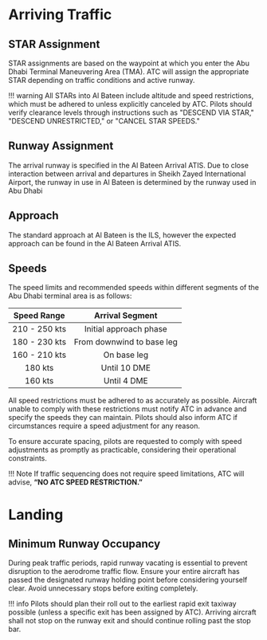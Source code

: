 # Arriving Traffic
## STAR Assignment
STAR assignments are based on the waypoint at which you enter the Abu Dhabi Terminal Maneuvering Area (TMA). ATC will assign the appropriate STAR depending on traffic conditions and active runway.

!!! warning
    All STARs into Al Bateen include altitude and speed restrictions, which must be adhered to unless explicitly canceled by ATC. Pilots should verify clearance levels through instructions such as "DESCEND VIA STAR," "DESCEND UNRESTRICTED," or "CANCEL STAR SPEEDS."

## Runway Assignment
The arrival runway is specified in the Al Bateen Arrival ATIS. Due to close interaction between arrival and departures in Sheikh Zayed International Airport, the runway in use in Al Bateen is determined by the runway used in Abu Dhabi

## Approach
The standard approach at Al Bateen is the ILS, however the expected approach can be found in the Al Bateen Arrival ATIS.

## Speeds
The speed limits and recommended speeds within different segments of the Abu Dhabi terminal area is as follows:

|  Speed Range  |              Arrival Segment              |
|:-------------:|:-----------------------------------------:|
| 210 - 250 kts |           Initial approach phase          |
| 180 - 230 kts |         From downwind to base leg         |
| 160 - 210 kts |                 On base leg               |
|    180 kts    |                Until 10 DME               |
|    160 kts    |                Until 4 DME                |

All speed restrictions must be adhered to as accurately as possible. Aircraft unable to comply with these restrictions must notify ATC in advance and specify the speeds they can maintain. Pilots should also inform ATC if circumstances require a speed adjustment for any reason.

To ensure accurate spacing, pilots are requested to comply with speed adjustments as promptly as practicable, considering their operational constraints.

!!! Note
    If traffic sequencing does not require speed limitations, ATC will advise, **“NO ATC SPEED RESTRICTION.”**

# Landing
## Minimum Runway Occupancy
During peak traffic periods, rapid runway vacating is essential to prevent disruption to the aerodrome traffic flow. Ensure your entire aircraft has passed the designated runway holding point before considering yourself clear. Avoid unnecessary stops before exiting completely.

!!! info 
    Pilots should plan their roll out to the earliest rapid exit taxiway possible (unless a specific exit has been assigned by ATC). Arriving aircraft shall not stop on the runway exit and should continue rolling past the stop bar.
